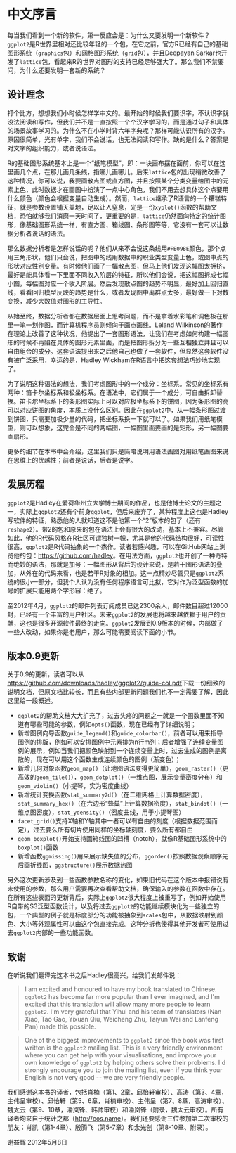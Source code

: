 # 中文序言

每当我们看到一个新的软件，第一反应会是：为什么又要发明一个新软件？`ggplot2`是R世界里相对还比较年轻的一个包，在它之前，官方R已经有自己的基础图形系统（`graphics`包）和网格图形系统（`grid`包），并且Deepayan Sarkar也开发了`lattice`包，看起来R的世界对图形的支持已经足够强大了。那么我们不禁要问，为什么还要发明一套新的系统？

## 设计理念

打个比方，想想我们小时候怎样学中文的。最开始的时候我们要识字，不认识字就没法阅读和写作，但我们并不是一直按照一个个汉字学习的，而是通过句子和具体的场景故事学习的。为什么不在小学时背六年字典呢？那样可能认识所有的汉字。原因很简单，光有单字，我们不会说话，也无法阅读和写作。缺的是什么？答案是对文字的组织能力，或者说语法。

R的基础图形系统基本上是一个“纸笔模型”，即：一块画布摆在面前，你可以在这里画几个点，在那儿画几条线，指哪儿画哪儿。后来`lattice`包的出现稍微改善了这种情况，你可以说，我要画散点图或直方图，并且按照某个分类变量给图中的元素上色，此时数据才在画图中扮演了一点中心角色，我们不用去想具体这个点要用什么颜色（颜色会根据变量自动生成）。然而，`lattice`继承了R语言的一个糟糕特征，就是参数设置铺天盖地，足以让人窒息，光是一份`xyplot()`函数的帮助文档，恐怕就够我们消磨一天时间了，更重要的是，`lattice`仍然面向特定的统计图形，像基础图形系统一样，有直方图、箱线图、条形图等等，它没有一套可以让数据分析者说话的语法。

那么数据分析者是怎样说话的呢？他们从来不会说这条线用`#FE09BE`颜色，那个点用三角形状，他们只会说，把图中的线用数据中的职业类型变量上色，或图中点的形状对应性别变量。有时候他们画了一幅散点图，但马上他们发现这幅图太拥挤，最好是能具体看一下里面不同收入阶层的特征，所以他们会说，把这幅图拆成七幅小图，每幅图对应一个收入阶层。然后发现散点图的趋势不明显，最好加上回归直线，看看回归模型反映的趋势是什么，或者发现图中离群点太多，最好做一下对数变换，减少大数值对图形的主导性。

从始至终，数据分析者都在数据层面上思考问题，而不是拿着水彩笔和调色板在那里一笔一划作图，而计算机程序员则倾向于画点画线。Leland Wilkinson的著作在理论上改善了这种状况，他提出了一套图形语法，让我们在考虑如何构建一幅图形的时候不再陷在具体的图形元素里面，而是把图形拆分为一些互相独立并且可以自由组合的成分。这套语法提出来之后他自己也做了一套软件，但显然这套软件没有被广泛采用，幸运的是，Hadley Wickham在R语言中把这套想法巧妙地实现了。

为了说明这种语法的想法，我们考虑图形中的一个成分：坐标系。常见的坐标系有两种：笛卡尔坐标系和极坐标系。在语法中，它们属于一个成分，可自由拆卸替换。笛卡尔坐标系下的条形图实际上可以对应极坐标系下的饼图，因为条形图的高可以对应饼图的角度，本质上没什么区别。因此在`ggplot2`中，从一幅条形图过渡到饼图，只需要加极少量的代码，把坐标系换一下就可以了。如果我们用纸笔模型，则可以想象，这完全是不同的两幅图，一幅图里面要画的是矩形，另一幅图要画扇形。

更多的细节在本书中会介绍，这里我们只是简略说明用语法画图对用纸笔画图来说在思维上的优越性；前者是说话，后者是说字。

## 发展历程

`ggplot2`是Hadley在爱荷华州立大学博士期间的作品，也是他博士论文的主题之一，实际上`ggplot2`还有个前身`ggplot`，但后来废弃了，某种程度上这也是Hadley写软件的特征，熟悉他的人就知道这不是他第一个“2”版本的包了（还有`reshape2`）。带2的包和原来的包在语法上会有很大的改动，基本上不兼容。尽管如此，他的R代码风格在R社区可谓独树一帜，尤其是他的代码结构很好，可读性很高，`ggplot2`是R代码抽象的一个杰作。读者若感兴趣，可以在GitHub网站上浏览他的包：<https://github.com/hadley>。在用法方面，`ggplot2`也开创了一种奇特而绝妙的语法，那就是加号：一幅图形从背后的设计来说，是若干图形语法的叠加，从外在的代码来看，也是若干R对象的相加。这一点精妙尽管只是`ggplot2`系统的很小一部分，但我个人认为没有任何程序语言可比拟，它对作为泛型函数的加号的扩展只能用两个字形容：绝了。

至2012年4月，`ggplot2`的邮件列表订阅成员已达2300余人，邮件数目超过12000封，已经有一个丰富的用户社区。未来`ggplot2`的发展也将越来越依赖于用户的贡献，这也是很多开源软件最终的走向。`ggplot2`发展到0.9版本的时候，内部做了一些大改动，如果你是老用户，那么可能需要阅读下面的小节。

## 版本0.9更新

关于0.9的更新，读者可以从<https://github.com/downloads/hadley/ggplot2/guide-col.pdf>下载一份细致的说明文档，但原文档比较长，而且有些内部更新问题我们也不一定需要了解，因此这里给一段概述。

- `ggplot2`的帮助文档大大扩充了，过去头疼的问题之一就是一个函数里面不知道有哪些可能的参数，例如`opts()`函数，现在已经有了详细说明；
- 新增图例向导函数`guide_legend()`和`guide_colorbar()`，前者可以用来指导图例的排版，例如可以安排图例中元素排为n行m列；后者增强了连续变量图例的展示，例如当我们把颜色映射到一个连续变量上时，过去生成的图例是离散的，现在可以用这个函数生成连续颜色的图例（渐变色）；
- 新增几何对象函数`geom_map()`（让地图语法变得更简单），`geom_raster()`（更高效的`geom_tile()`），`geom_dotplot()`（一维点图，展示变量密度分布）和`geom_violin()`（小提琴，实为密度曲线）
- 新增统计变换函数`stat_summary2d()`（在二维网格上计算数据密度），`stat_summary_hex()`（在六边形“蜂巢”上计算数据密度），`stat_bindot()`（一维点图密度），`stat_ydensity()`（密度曲线，用于小提琴图）
- `facet_grid()`支持X轴和Y轴其中一者可以有自由的刻度（根据数据范围而定），过去要么所有切片使用同样的坐标轴刻度，要么所有都自由
- `geom_boxplot()`开始支持画箱线图的凹槽（notch），就像R基础图形系统中的`boxplot()`函数
- 新增函数`ggmissing()`用来展示缺失值的分布，`ggorder()`按照数据观察顺序先后画折线图，`ggstructure()`展示数据热图

另外这次更新涉及到一些函数参数名称的变化，如果旧代码在这个版本中报错说有未使用的参数，那么用户需要再次查看帮助文档，确保输入的参数在函数中存在。在所有这些表面的更新背后，实际上`ggplot2`很大程度上被重写了，例如开始使用R自带的S3泛型函数设计，以及将过去`ggplot2`的功能继续模块化为一些独立的包，一个典型的例子就是标度部分的功能被抽象到`scales`包中，从数据映射到颜色、大小等外观属性可以由这个包直接完成。这种分拆也使得其他开发者可使用过去`ggplot2`内部的一些功能函数。

## 致谢

在听说我们翻译完这本书之后Hadley很高兴，给我们发邮件说：

> I am excited and honoured to have my book translated to Chinese. `ggplot2` has become far more popular than I ever imagined, and I'm excited that this translation will allow many more people to learn `ggplot2`. I'm very grateful that Yihui and his team of translators (Nan Xiao, Tao Gao, Yixuan Qiu, Weicheng Zhu, Taiyun Wei and Lanfeng Pan) made this possible.

> One of the biggest improvements to `ggplot2` since the book was first written is the `ggplot2` mailing list. This is a very friendly environment where you can get help with your visualisations, and improve your own knowledge of `ggplot2` by helping others solve their problems. I'd strongly encourage you to join the mailing list, even if you think your English is not very good -- we are very friendly people.

我们感谢这本书的译者，包括肖楠（第1、2章，邱怡轩审校）、高涛（第3、4章，主伟呈审校）、邱怡轩（第5、6章，肖楠审校）、主伟呈（第7、8章，高涛审校）、魏太云（第9、10章，潘岚锋、韩帅审校）和潘岚锋（附录，魏太云审校）。所有译者均来自于统计之都（<http://cos.name>）。我们还要感谢三位参加第二次审校的朋友：肖凯（第1-4章）、殷腾飞（第5-7章）和余光创（第8-10章、附录）。

谢益辉
2012年5月8日


